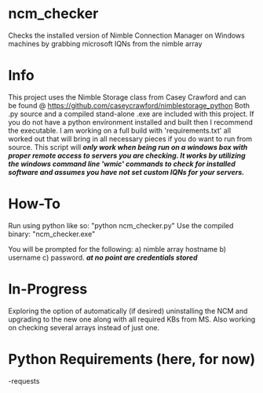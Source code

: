 # ncm_checker
Checks the installed version of Nimble Connection Manager on Windows machines by grabbing microsoft IQNs from the nimble array

# Info
This project uses the Nimble Storage class from Casey Crawford and can be found @ https://github.com/caseycrawford/nimblestorage_python
Both .py source and a compiled stand-alone .exe are included with this project. If you do not have a python environment installed and built then I recommend the executable. I am working on a full build with 'requirements.txt' all worked out that will bring in all necessary pieces if you do want to run from source. 
This script will ***only work when being run on a windows box with proper remote access to servers you are checking. It works by utilizing the windows command line 'wmic' commands to check for installed software and assumes you have not set custom IQNs for your servers.***

# How-To
Run using python like so: "python ncm_checker.py" 
Use the compiled binary: "ncm_checker.exe"


You will be prompted for the following: a) nimble array hostname b) username c) password. 
***at no point are credentials stored***

# In-Progress
Exploring the option of automatically (if desired) uninstalling the NCM and upgrading to the new one along with all required KBs from MS. Also working on checking several arrays instead of just one. 

# Python Requirements (here, for now)
-requests
